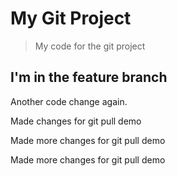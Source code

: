 # My Git Project

> My code for the git project

## I'm in the feature branch

Another code change again.

Made changes for git pull demo

Made more changes for git pull demo

Made more changes for git pull demo